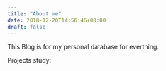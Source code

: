 ```yaml
---
title: "About me"
date: 2018-12-20T14:56:46+08:00
draft: false
---
```


This Blog is for my personal database for everthing.

Projects study:
